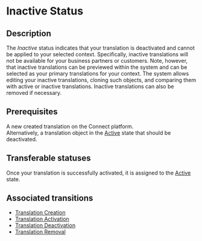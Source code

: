 # Inactive Status
## Description
The *Inactive* status indicates that your translation is deactivated and cannot be applied to your selected context. Specifically, inactive translations will not be available for your business partners or customers.  Note, however, that inactive translations can be previewed within the system and can be selected as your primary translations for your context.
The system allows editing your inactive translations, cloning such objects, and comparing them with active or inactive translations. Inactive translations can also be removed if necessary.
## Prerequisites 
A new created translation on the Connect platform.  
Alternatively, a translation object in the [Active](s-b-active.html) state that should be deactivated.
## Transferable statuses
Once your translation is successfully activated, it is assigned to the [Active](s-b-active.html) state.
## Associated transitions
* [Translation Creation](t-1-new-inactive.html)
* [Translation Activation](t-2-in-active.html)
* [Translation Deactivation](t-3-act-inactive.html)
* [Translation Removal](t-4-in-deleted.html)
